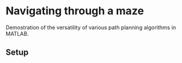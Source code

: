 # Navigating through a maze
Demostration of the versatility of various path planning algorithms in MATLAB.

## Setup
